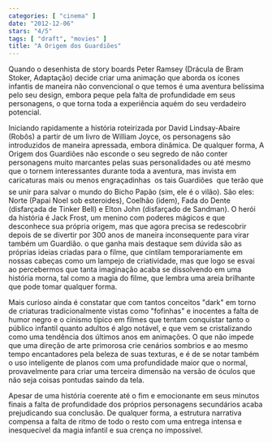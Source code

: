 ```yaml
---
categories: [ "cinema" ]
date: "2012-12-06"
stars: "4/5"
tags: [ "draft", "movies" ]
title: "A Origem dos Guardiões"
---
```

Quando o desenhista de story boards Peter Ramsey (Drácula de Bram Stoker,
Adaptação) decide criar uma animação que aborda os ícones infantis
de maneira não convencional o que temos é uma aventura belíssima pelo
seu design, embora peque pela falta de profundidade em seus personagens,
o que torna toda a experiência aquém do seu verdadeiro potencial.

Iniciando rapidamente a história roteirizada por David Lindsay-Abaire
(Robôs) a partir de um livro de William Joyce, os personagens são
introduzidos de maneira apressada, embora dinâmica. De qualquer forma,
A Origem dos Guardiões não esconde o seu segredo de não conter
personagens muito marcantes pelas suas personalidades ou até mesmo que o
tornem interessantes durante toda a aventura, mas invista em caricaturas
mais ou menos engraçadinhas  os tais Guardiões  que terão que se
unir para salvar o mundo do Bicho Papão (sim, ele é o vilão). São
eles: Norte (Papai Noel sob esteroides), Coelhão (idem), Fada do Dente
(disfarçada de Tinker Bell) e Elton John (disfarçado de Sandman). O
herói da história é Jack Frost, um menino com poderes mágicos e que
desconhece sua própria origem, mas que agora precisa se redescobrir
depois de se divertir por 300 anos de maneira inconsequente para virar
também um Guardião. o que ganha mais destaque sem dúvida são as
próprias ideias criadas para o filme, que cintilam temporariamente em
nossas cabeças como um lampejo de criatividade, mas que logo se esvai ao
percebermos que tanta imaginação acaba se dissolvendo em uma história
morna, tal como a magia do filme, que lembra uma areia brilhante que
pode tomar qualquer forma.

Mais curioso ainda é constatar que com tantos conceitos "dark" em
torno de criaturas tradicionalmente vistas como "fofinhas" e inocentes a
falta de humor negro e o cinismo típico em filmes que tentam conquistar
tanto o público infantil quanto adultos é algo notável, e que vem se
cristalizando como uma tendência dos últimos anos em animações. O que
não impede que uma direção de arte primorosa crie cenários sombrios
e ao mesmo tempo encantadores pela beleza de suas texturas, e é de se
notar também o uso inteligente de planos com uma profundidade maior que
o normal, provavelmente para criar uma terceira dimensão na versão de
óculos que não seja coisas pontudas saindo da tela.

Apesar de uma história coerente até o fim e emocionante em seus minutos
finais a falta de profundidade dos próprios personagens secundários
acaba prejudicando sua conclusão. De qualquer forma, a estrutura
narrativa compensa a falta de ritmo de todo o resto com uma entrega
intensa e inesquecível da magia infantil e sua crença no impossível.

